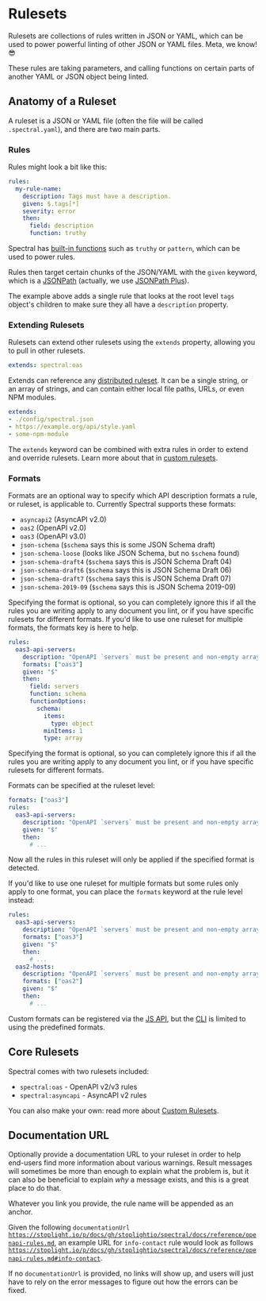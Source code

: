 # Rulesets

Rulesets are collections of rules written in JSON or YAML, which can be used to power powerful linting of other JSON or YAML files. Meta, we know! 😎

These rules are taking parameters, and calling functions on certain parts of another YAML or JSON object being linted.

## Anatomy of a Ruleset

A ruleset is a JSON or YAML file (often the file will be called `.spectral.yaml`), and there are two main parts.

### Rules

Rules might look a bit like this:

```yaml
rules:
  my-rule-name:
    description: Tags must have a description.
    given: $.tags[*]
    severity: error
    then:
      field: description
      function: truthy
```

Spectral has [built-in functions](../reference/functions.md) such as `truthy` or `pattern`, which can be used to power rules.

Rules then target certain chunks of the JSON/YAML with the `given` keyword, which is a [JSONPath](http://jsonpath.com/) (actually, we use [JSONPath Plus](https://www.npmjs.com/package/jsonpath-plus)).

The example above adds a single rule that looks at the root level `tags` object's children to make sure they all have a `description` property.

### Extending Rulesets

Rulesets can extend other rulesets using the `extends` property, allowing you to pull in other rulesets.

```yaml
extends: spectral:oas
```

Extends can reference any [distributed ruleset](../guides/7-sharing-rulesets.md). It can be a single string, or an array of strings, and can contain either local file paths, URLs, or even NPM modules.

```yaml
extends:
- ./config/spectral.json
- https://example.org/api/style.yaml
- some-npm-module
```

The `extends` keyword can be combined with extra rules in order to extend and override rulesets. Learn more about that in [custom rulesets](../guides/4-custom-rulesets.md).

### Formats

Formats are an optional way to specify which API description formats a rule, or ruleset, is applicable to. Currently Spectral supports these formats:

- `asyncapi2` (AsyncAPI v2.0)
- `oas2` (OpenAPI v2.0)
- `oas3` (OpenAPI v3.0)
- `json-schema` (`$schema` says this is some JSON Schema draft)
- `json-schema-loose` (looks like JSON Schema, but no `$schema` found)
- `json-schema-draft4` (`$schema` says this is JSON Schema Draft 04)
- `json-schema-draft6` (`$schema` says this is JSON Schema Draft 06)
- `json-schema-draft7` (`$schema` says this is JSON Schema Draft 07)
- `json-schema-2019-09` (`$schema` says this is JSON Schema 2019-09)

Specifying the format is optional, so you can completely ignore this if all the rules you are writing apply to any document you lint, or if you have specific rulesets for different formats. If you'd like to use one ruleset for multiple formats, the formats key is here to help.

```yaml
rules:
  oas3-api-servers:
    description: "OpenAPI `servers` must be present and non-empty array."
    formats: ["oas3"]
    given: "$"
    then:
      field: servers
      function: schema
      functionOptions:
        schema:
          items:
            type: object
          minItems: 1
          type: array
```

Specifying the format is optional, so you can completely ignore this if all the rules you are writing apply to any document you lint, or if you have specific rulesets for different formats.

Formats can be specified at the ruleset level:

```yaml
formats: ["oas3"]
rules:
  oas3-api-servers:
    description: "OpenAPI `servers` must be present and non-empty array."
    given: "$"
    then:
      # ...
```

Now all the rules in this ruleset will only be applied if the specified format is detected.

If you'd like to use one ruleset for multiple formats but some rules only apply to one format, you can place the `formats` keyword at the rule level instead:

```yaml
rules:
  oas3-api-servers:
    description: "OpenAPI `servers` must be present and non-empty array."
    formats: ["oas3"]
    given: "$"
    then:
      # ...
  oas2-hosts:
    description: "OpenAPI `servers` must be present and non-empty array."
    formats: ["oas2"]
    given: "$"
    then:
      # ...
```

Custom formats can be registered via the [JS API](../guides/3-javascript.md), but the [CLI](../guides/2-cli.md) is limited to using the predefined formats.

## Core Rulesets

Spectral comes with two rulesets included:

 - `spectral:oas` - OpenAPI v2/v3 rules
 - `spectral:asyncapi` - AsyncAPI v2 rules

You can also make your own: read more about [Custom Rulesets](../guides/4-custom-rulesets.md).

## Documentation URL

Optionally provide a documentation URL to your ruleset in order to help end-users find more information about various warnings. Result messages will sometimes be more than enough to explain what the problem is, but it can also be beneficial to explain _why_ a message exists, and this is a great place to do that.

Whatever you link you provide, the rule name will be appended as an anchor.

Given the following `documentationUrl` [`https://stoplight.io/p/docs/gh/stoplightio/spectral/docs/reference/openapi-rules.md`](https://stoplight.io/p/docs/gh/stoplightio/spectral/docs/reference/openapi-rules.md), an example URL for `info-contact` rule would look as follows [`https://stoplight.io/p/docs/gh/stoplightio/spectral/docs/reference/openapi-rules.md#info-contact`](https://stoplight.io/p/docs/gh/stoplightio/spectral/docs/reference/openapi-rules.md#info-contact).

If no `documentationUrl` is provided, no links will show up, and users will just have to rely on the error messages to figure out how the errors can be fixed.
